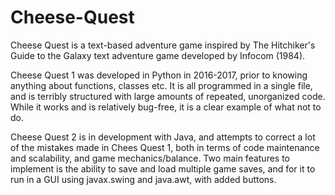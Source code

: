 # Cheese-Quest

Cheese Quest is a text-based adventure game inspired by The Hitchiker's Guide to the Galaxy text adventure game developed by Infocom (1984).

Cheese Quest 1 was developed in Python in 2016-2017, prior to knowing anything about functions, classes etc. It is all programmed in a single file, and is terribly structured with large amounts of repeated, unorganized code. While it works and is relatively bug-free, it is a clear example of what not to do.

Cheese Quest 2 is in development with Java, and attempts to correct a lot of the mistakes made in Chees Quest 1, both in terms of code maintenance and scalability, and game mechanics/balance. Two main features to implement is the ability to save and load multiple game saves, and for it to run in a GUI using javax.swing and java.awt, with added buttons.
